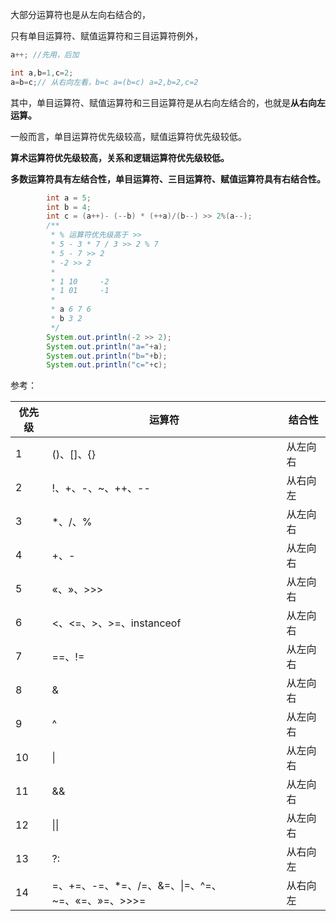 大部分运算符也是从左向右结合的，

只有单目运算符、赋值运算符和三目运算符例外，

```java
a++; //先用，后加

int a,b=1,c=2;
a=b=c;// 从右向左看，b=c a=(b=c) a=2,b=2,c=2
```

其中，单目运算符、赋值运算符和三目运算符是从右向左结合的，也就是**从右向左运算。**



一般而言，单目运算符优先级较高，赋值运算符优先级较低。

**算术运算符优先级较高，关系和逻辑运算符优先级较低。**

**多数运算符具有左结合性，单目运算符、三目运算符、赋值运算符具有右结合性。**



```java
        int a = 5;
        int b = 4;
        int c = (a++)- (--b) * (++a)/(b--) >> 2%(a--);
        /**
         * % 运算符优先级高于 >>
         * 5 - 3 * 7 / 3 >> 2 % 7
         * 5 - 7 >> 2
         * -2 >> 2
         *
         * 1 10     -2
         * 1 01     -1
         *
         * a 6 7 6
         * b 3 2
         */
        System.out.println(-2 >> 2);
        System.out.println("a="+a);
        System.out.println("b="+b);
        System.out.println("c="+c);
```





参考：

| 优先级 | 运算符                                           | 结合性   |
| ------ | ------------------------------------------------ | -------- |
| 1      | ()、[]、{}                                       | 从左向右 |
| 2      | !、+、-、~、++、--                               | 从右向左 |
| 3      | *、/、%                                          | 从左向右 |
| 4      | +、-                                             | 从左向右 |
| 5      | «、»、>>>                                        | 从左向右 |
| 6      | <、<=、>、>=、instanceof                         | 从左向右 |
| 7      | ==、!=                                           | 从左向右 |
| 8      | &                                                | 从左向右 |
| 9      | ^                                                | 从左向右 |
| 10     | \|                                               | 从左向右 |
| 11     | &&                                               | 从左向右 |
| 12     | \|\|                                             | 从左向右 |
| 13     | ?:                                               | 从右向左 |
| 14     | =、+=、-=、*=、/=、&=、\|=、^=、~=、«=、»=、>>>= | 从右向左 |



